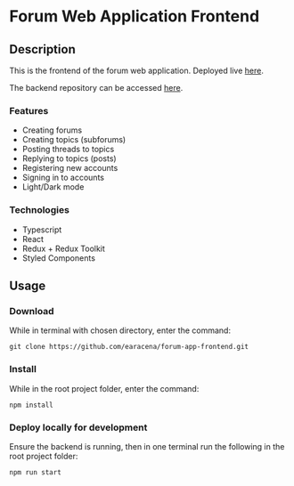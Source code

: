 # Forum Web Application Frontend

## Description
This is the frontend of the forum web application. Deployed live [here]().

The backend repository can be accessed [here](https://github.com/earacena/forum-app-backend).

### Features
  * Creating forums
  * Creating topics (subforums)
  * Posting threads to topics
  * Replying to topics (posts)
  * Registering new accounts
  * Signing in to accounts
  * Light/Dark mode

### Technologies
  * Typescript
  * React
  * Redux + Redux Toolkit
  * Styled Components

## Usage
### Download
While in terminal with chosen directory, enter the command:
```
git clone https://github.com/earacena/forum-app-frontend.git
```

### Install
While in the root project folder, enter the command:
```
npm install
```

### Deploy locally for development
Ensure the backend is running, then in one terminal run the following in the root project folder:
```
npm run start
```
